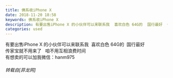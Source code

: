 ```yaml
---
title: 佛系收iPhone X
date: 2018-11-20 18:58
keywords: 佛系收iPhone X
description: 有要出售iPhone X 的小伙伴可以来联系我  喜欢白色 64G的  国行最好  传家宝就不用来了   咱不用互相浪费时间有想卖的可以加我微信：hanm975
categories: used
---
```

<td class="t_f" id="postmessage_2319257">

有要出售iPhone X 的小伙伴可以来联系我  喜欢白色 64G的  国行最好  <br/>
传家宝就不用来了   咱不用互相浪费时间<br/>
有想卖的可以加我微信：hanm975</td>
###### 转载自[菲龙网]